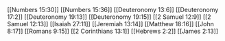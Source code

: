 [[Numbers 15:30]]
[[Numbers 15:36]]
[[Deuteronomy 13:6]]
[[Deuteronomy 17:2]]
[[Deuteronomy 19:13]]
[[Deuteronomy 19:15]]
[[2 Samuel 12:9]]
[[2 Samuel 12:13]]
[[Isaiah 27:11]]
[[Jeremiah 13:14]]
[[Matthew 18:16]]
[[John 8:17]]
[[Romans 9:15]]
[[2 Corinthians 13:1]]
[[Hebrews 2:2]]
[[James 2:13]]
